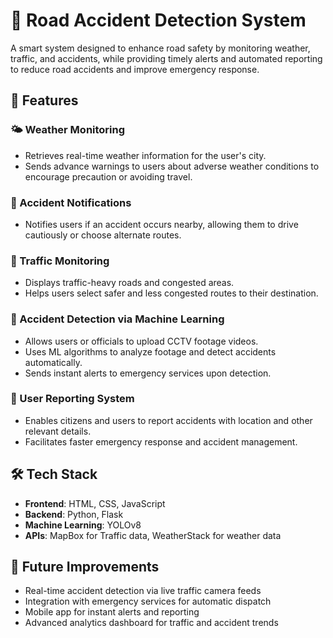 # 🚦 Road Accident Detection System

A smart system designed to enhance road safety by monitoring weather, traffic, and accidents, while providing timely alerts and automated reporting to reduce road accidents and improve emergency response.

## 🚀 Features

### 🌤 Weather Monitoring
- Retrieves real-time weather information for the user's city.
- Sends advance warnings to users about adverse weather conditions to encourage precaution or avoiding travel.

### 🚨 Accident Notifications
- Notifies users if an accident occurs nearby, allowing them to drive cautiously or choose alternate routes.

### 🚦 Traffic Monitoring
- Displays traffic-heavy roads and congested areas.
- Helps users select safer and less congested routes to their destination.

### 🎥 Accident Detection via Machine Learning
- Allows users or officials to upload CCTV footage videos.
- Uses ML algorithms to analyze footage and detect accidents automatically.
- Sends instant alerts to emergency services upon detection.

### 📝 User Reporting System
- Enables citizens and users to report accidents with location and other relevant details.
- Facilitates faster emergency response and accident management.

## 🛠️ Tech Stack

- **Frontend**: HTML, CSS, JavaScript
- **Backend**: Python, Flask
- **Machine Learning**: YOLOv8
- **APIs**: MapBox for Traffic data, WeatherStack for weather data

## 📌 Future Improvements

- Real-time accident detection via live traffic camera feeds
- Integration with emergency services for automatic dispatch
- Mobile app for instant alerts and reporting
- Advanced analytics dashboard for traffic and accident trends
